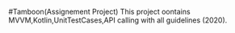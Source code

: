 #Tamboon(Assignement Project) 
This project oontains MVVM,Kotlin,UnitTestCases,API calling  with all guidelines (2020).

